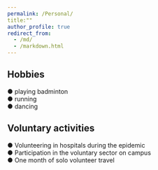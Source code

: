 ```yaml
---
permalink: /Personal/
title:""
author_profile: true
redirect_from: 
  - /md/
  - /markdown.html
---
```


## Hobbies
● playing badminton  
● running  
● dancing 

## Voluntary activities
● Volunteering in hospitals during the epidemic  
● Participation in the voluntary sector on campus  
● One month of solo volunteer travel  
